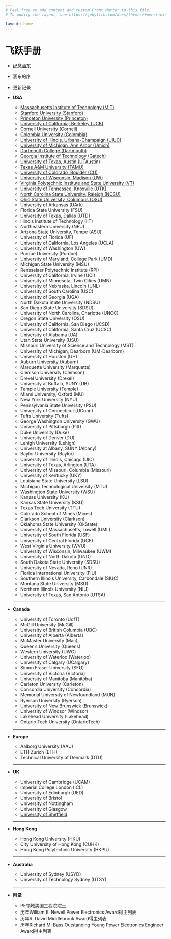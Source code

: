 ```yaml
---
# Feel free to add content and custom Front Matter to this file.
# To modify the layout, see https://jekyllrb.com/docs/themes/#overriding-theme-defaults

layout: home
---
```

# 飞跃手册

* [纪念涵东](https://handonggui.github.io/)
* 涵东的序
* 更新记录

* **USA**
  * [Massachusetts Institute of Technology (MIT)](https://zliao555.github.io/my-site/mit)
  * [Stanford University (Stanford)](https://zliao555.github.io/my-site/stanford)
  * [Princeton University (Princeton)](https://zliao555.github.io/my-site/princeton) 
  * [University of California, Berkeley (UCB)](https://zliao555.github.io/my-site/ucb) 
  * [Cornell University (Cornell)](https://zliao555.github.io/my-site/cornell) 
  * [Colombia University (Colombia)](https://zliao555.github.io/my-site/colombia) 
  * [University of Illinois, Urbana-Champaign (UIUC)](https://zliao555.github.io/my-site/uiuc)
  * [University of Michigan, Ann Arbor (Umich)](https://zliao555.github.io/my-site/umich) 
  * [Dartmouth College (Dartmouth)](https://zliao555.github.io/my-site/dartmouth) 
  * [Georgia Institute of Technology (Gatech)](https://zliao555.github.io/my-site/gatech) 
  * [University of Texas, Austin (UTAustin)](https://zliao555.github.io/my-site/utaustin)
  * [Texas A&M University (TAMU)](https://zliao555.github.io/my-site/tamu) 
  * [University of Colorado, Boulder (CU)](https://zliao555.github.io/my-site/cuboulder)
  * [University of Wisconsin, Madison (UW)](https://zliao555.github.io/my-site/uwmadison)
  * [Virginia Polytechnic Institute and State University (VT)](https://zliao555.github.io/my-site/vt) 
  * [University of Tennessee, Knoxville (UTK)](https://zliao555.github.io/my-site/utk) 
  * [North Carolina State University, Raleigh (NCSU)](https://zliao555.github.io/my-site/ncsu) 
  * [Ohio State University, Columbus (OSU)](https://zliao555.github.io/my-site/osu) 
  * University of Arkansas (UArk) 
  * Florida State University (FSU) 
  * University of Texas, Dallas (UTD) 
  * Illinois Institute of Technology (IIT)
  * Northeastern University (NEU) 
  * Arizona State University, Tempe (ASU) 
  * University of Florida (UF) 
  * University of California, Los Angeles (UCLA) 
  * University of Washington (UW) 
  * Purdue University (Purdue)
  * University of Maryland, College Park (UMD) 
  * Michigan State University (MSU)
  * Rensselaer Polytechnic Institute (RPI)
  * University of California, Irvine (UCI) 
  * University of Minnesota, Twin Cities (UMN) 
  * University of Nebraska, Lincoln (UNL) 
  * University of South Carolina (USC) 
  * University of Georgia (UGA) 
  * North Dakota State University (NDSU) 
  * San Diego State University (SDSU) 
  * University of North Carolina, Charlotte (UNCC) 
  * Oregon State University (OSU)
  * University of California, San Diego (UCSD) 
  * University of California, Santa Cruz (UCSC) 
  * University of Alabama (UA)
  * Utah State University (USU)
  * Missouri University of Science and Technology (MST) 
  * University of Michigan, Dearborn (UM-Dearborn) 
  * University of Houston (UH) 
  * Auburn University (Auburn) 
  * Marquette University (Marquette)
  * Clemson University (Clemson) 
  * Drexel University (Drexel) 
  * University at Buffalo, SUNY (UB) 
  * Temple University (Temple) 
  * Miami University, Oxford (MU) 
  * New York University (NYU) 
  * Pennsylvania State University (PSU) 
  * University of Connecticut (UConn) 
  * Tufts University (Tufts) 
  * George Washington University (GWU) 
  * University of Pittsburgh (Pitt) 
  * Duke University (Duke) 
  * University of Denver (DU) 
  * Lehigh University (Lehigh) 
  * University at Albany, SUNY (Albany) 
  * Baylor University (Baylor) 
  * University of Illinois, Chicago (UIC) 
  * University of Texas, Arlington (UTA) 
  * University of Missouri, Columbia (Missouri) 
  * University of Kentucky (UKY) 
  * Louisiana State University (LSU) 
  * Michigan Technological University (MTU) 
  * Washington State University (WSU) 
  * Kansas University (KU)
  * Kansas State University (KSU) 
  * Texas Tech University (TTU) 
  * Colorado School of Mines (Mines) 
  * Clarkson University (Clarkson) 
  * Oklahoma State University (OkState) 
  * University of Massachusetts, Lowell (UML) 
  * University of South Florida (USF) 
  * University of Central Florida (UCF) 
  * West Virginia University (WVU) 
  * University of Wisconsin, Milwaukee (UWM)
  * University of North Dakota (UND) 
  * South Dakota State University (SDSU) 
  * University of Nevada, Reno (UNR) 
  * Florida International University (FIU) 
  * Southern Illinois University, Carbondale (SIUC) 
  * Montana State University (MSU)
  * Northern Illinois University (NIU) 
  * University of Texas, San Antonio (UTSA)
  
  ---
  
* **Canada** 
  * University of Toronto (UofT) 
  * McGill University (McGill)
  * University of British Columbia (UBC) 
  * University of Alberta (Alberta) 
  * McMaster University (Mac)
  * Queen’s University (Queens) 
  * Western University (UWO)
  * University of Waterloo (Waterloo) 
  * University of Calgary (UCalgary) 
  * Simon Fraser University (SFU)
  * University of Victoria (Victoria) 
  * University of Manitoba (Manitoba)
  * Carleton University (Carleton) 
  * Concordia University (Concordia)
  * Memorial University of Newfoundland (MUN) 
  * Ryerson University (Ryerson) 
  * University of New Brunswick (Brunswick)
  * University of Windsor (Windsor)
  * Lakehead University (Lakehead)
  * Ontario Tech University (OntarioTech)
 
  ---
  
* **Europe**
  * Aalborg University (AAU)
  * ETH Zurich (ETH)
  * Technical University of Denmark (DTU)
  
  ---
  
* **UK**  
  * University of Cambridge (UCAM)
  * Imperial College London (ICL)
  * University of Edinburgh (UED)
  * University of Bristol
  * University of Nottingham
  * University of Glasgow
  * [University of Sheffield](https://zliao555.github.io/my-site/sheff-uk)
  
  ---
  
* **Hong Kong**
  * Hong Kong University (HKU)
  * City University of Hong Kong (CUHK)
  * Hong Kong Polytechnic University (HKPU)
  
  ---
  
* **Australia**
  * University of Sydney (USYD)
  * University of Technology Sydney (UTSY)
  
  ---
  
* **附录** 
  * PE领域美国工程院院士 
  * 历年William E. Newell Power Electronics Award得主列表 
  * 历年R. David Middlebrook Award得主列表 
  * 历年Richard M. Bass Outstanding Young Power Electronics Engineer Award得主列表 
